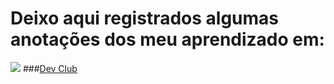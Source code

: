 <h1> Deixo aqui registrados algumas anotações dos meu aprendizado em:</h1>
<img src="https://img.shields.io/badge/HTML-239120?style=for-the-badge&logo=html5&logoColor=white">
###<a href="https://rodolfomori.com.br/devclub/">Dev Club</a>

